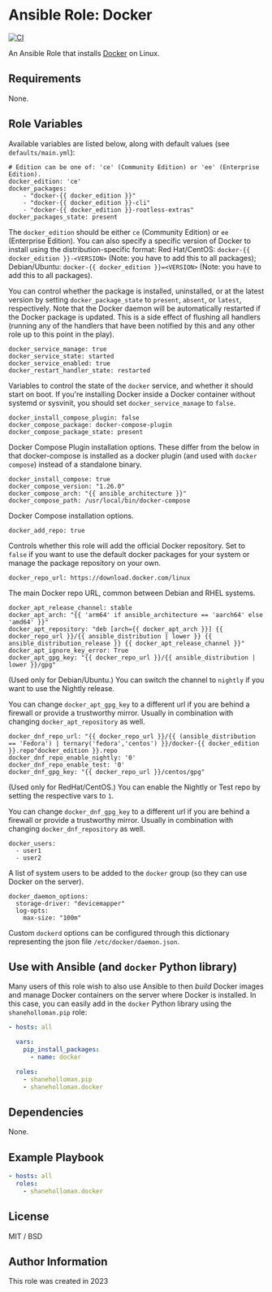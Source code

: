 # Ansible Role: Docker

[![CI](https://github.com/shaneholloman/ansible-role-docker/actions/workflows/ci.yml/badge.svg)](https://github.com/shaneholloman/ansible-role-docker/actions/workflows/ci.yml)

An Ansible Role that installs [Docker](https://www.docker.com) on Linux.

## Requirements

None.

## Role Variables

Available variables are listed below, along with default values (see `defaults/main.yml`):

    # Edition can be one of: 'ce' (Community Edition) or 'ee' (Enterprise Edition).
    docker_edition: 'ce'
    docker_packages:
        - "docker-{{ docker_edition }}"
        - "docker-{{ docker_edition }}-cli"
        - "docker-{{ docker_edition }}-rootless-extras"
    docker_packages_state: present

The `docker_edition` should be either `ce` (Community Edition) or `ee` (Enterprise Edition).
You can also specify a specific version of Docker to install using the distribution-specific format:
Red Hat/CentOS: `docker-{{ docker_edition }}-<VERSION>` (Note: you have to add this to all packages);
Debian/Ubuntu: `docker-{{ docker_edition }}=<VERSION>` (Note: you have to add this to all packages).

You can control whether the package is installed, uninstalled, or at the latest version by setting `docker_package_state` to `present`, `absent`, or `latest`, respectively. Note that the Docker daemon will be automatically restarted if the Docker package is updated. This is a side effect of flushing all handlers (running any of the handlers that have been notified by this and any other role up to this point in the play).

    docker_service_manage: true
    docker_service_state: started
    docker_service_enabled: true
    docker_restart_handler_state: restarted

Variables to control the state of the `docker` service, and whether it should start on boot. If you're installing Docker inside a Docker container without systemd or sysvinit, you should set `docker_service_manage` to `false`.

    docker_install_compose_plugin: false
    docker_compose_package: docker-compose-plugin
    docker_compose_package_state: present

Docker Compose Plugin installation options. These differ from the below in that docker-compose is installed as a docker plugin (and used with `docker compose`) instead of a standalone binary.

    docker_install_compose: true
    docker_compose_version: "1.26.0"
    docker_compose_arch: "{{ ansible_architecture }}"
    docker_compose_path: /usr/local/bin/docker-compose

Docker Compose installation options.

    docker_add_repo: true

Controls whether this role will add the official Docker repository. Set to `false` if you want to use the default docker packages for your system or manage the package repository on your own.

    docker_repo_url: https://download.docker.com/linux

The main Docker repo URL, common between Debian and RHEL systems.

    docker_apt_release_channel: stable
    docker_apt_arch: "{{ 'arm64' if ansible_architecture == 'aarch64' else 'amd64' }}"
    docker_apt_repository: "deb [arch={{ docker_apt_arch }}] {{ docker_repo_url }}/{{ ansible_distribution | lower }} {{ ansible_distribution_release }} {{ docker_apt_release_channel }}"
    docker_apt_ignore_key_error: True
    docker_apt_gpg_key: "{{ docker_repo_url }}/{{ ansible_distribution | lower }}/gpg"

(Used only for Debian/Ubuntu.) You can switch the channel to `nightly` if you want to use the Nightly release.

You can change `docker_apt_gpg_key` to a different url if you are behind a firewall or provide a trustworthy mirror.
Usually in combination with changing `docker_apt_repository` as well.

    docker_dnf_repo_url: "{{ docker_repo_url }}/{{ (ansible_distribution == 'Fedora') | ternary('fedora','centos') }}/docker-{{ docker_edition }}.repo"docker_edition }}.repo
    docker_dnf_repo_enable_nightly: '0'
    docker_dnf_repo_enable_test: '0'
    docker_dnf_gpg_key: "{{ docker_repo_url }}/centos/gpg"

(Used only for RedHat/CentOS.) You can enable the Nightly or Test repo by setting the respective vars to `1`.

You can change `docker_dnf_gpg_key` to a different url if you are behind a firewall or provide a trustworthy mirror.
Usually in combination with changing `docker_dnf_repository` as well.

    docker_users:
      - user1
      - user2

A list of system users to be added to the `docker` group (so they can use Docker on the server).

    docker_daemon_options:
      storage-driver: "devicemapper"
      log-opts:
        max-size: "100m"

Custom `dockerd` options can be configured through this dictionary representing the json file `/etc/docker/daemon.json`.

## Use with Ansible (and `docker` Python library)

Many users of this role wish to also use Ansible to then _build_ Docker images and manage Docker containers on the server where Docker is installed. In this case, you can easily add in the `docker` Python library using the `shaneholloman.pip` role:

```yaml
- hosts: all

  vars:
    pip_install_packages:
      - name: docker

  roles:
    - shaneholloman.pip
    - shaneholloman.docker
```

## Dependencies

None.

## Example Playbook

```yaml
- hosts: all
  roles:
    - shaneholloman.docker
```

## License

MIT / BSD

## Author Information

This role was created in 2023
